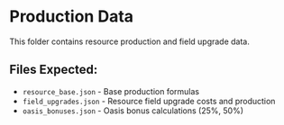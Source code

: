 # Production Data

This folder contains resource production and field upgrade data.

## Files Expected:
- `resource_base.json` - Base production formulas
- `field_upgrades.json` - Resource field upgrade costs and production
- `oasis_bonuses.json` - Oasis bonus calculations (25%, 50%)
